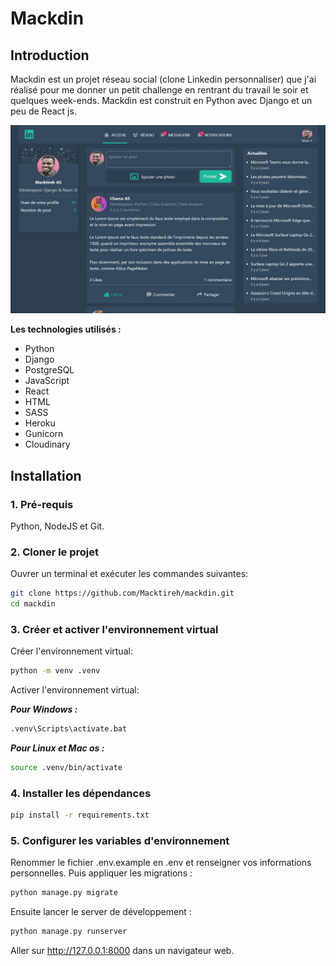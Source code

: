 # Mackdin



## Introduction

Mackdin est un projet réseau social (clone Linkedin personnaliser) que j'ai réalisé pour me donner un petit challenge en rentrant du travail le soir et quelques week-ends. Mackdin est construit en Python avec Django et un peu de React js.

![](static/home/img/mackdin.jpg)

**Les technologies utilisés :** 

* Python
* Django
* PostgreSQL
* JavaScript
* React
* HTML
* SASS
* Heroku
* Gunicorn
* Cloudinary

## Installation

### 1. Pré-requis

Python, NodeJS et Git.

### 2. Cloner le projet

Ouvrer un terminal et exécuter les commandes suivantes:

```bash
git clone https://github.com/Macktireh/mackdin.git
cd mackdin
```

### 3. Créer et activer l'environnement virtual

Créer l'environnement virtual:

```bash
python -m venv .venv
```

Activer l'environnement virtual:

***Pour Windows :***

```bash
.venv\Scripts\activate.bat
```

***Pour Linux et Mac os :***

```bash
source .venv/bin/activate
```

### 4. Installer les dépendances

```bash
pip install -r requirements.txt
```

### 5. Configurer les variables d'environnement

Renommer le fichier .env.example en .env et renseigner vos informations personnelles. 
Puis appliquer les migrations :

```bash
python manage.py migrate
```

Ensuite lancer le server de développement :

```bash
python manage.py runserver
```

Aller sur http://127.0.0.1:8000 dans un navigateur web.
